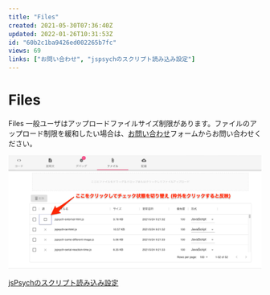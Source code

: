 ```yaml
---
title: "Files"
created: 2021-05-30T07:36:40Z
updated: 2022-01-26T10:31:53Z
id: "60b2c1ba9426ed002265b7fc"
views: 69
links: ["お問い合わせ", "jspsychのスクリプト読み込み設定"]
---
```


# Files

Files
一般ユーザはアップロードファイルサイズ制限があります。ファイルのアップロード制限を緩和したい場合は、[お問い合わせ](お問い合わせ.md)フォームからお問い合わせください。

![](images/60b47041e7f7cd001e678108.png)

[jsPsychのスクリプト読み込み設定](jsPsychのスクリプト読み込み設定.md)
